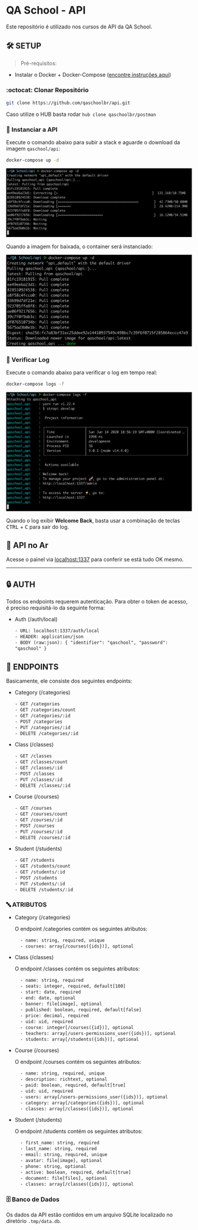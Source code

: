 # QA School - API

Este repositório é utilizado nos cursos de API da QA School.

## :hammer_and_wrench: SETUP

> Pré-requisitos:

- Instalar o Docker + Docker-Compose ([encontre instruções aqui](https://github.com/qaschoolbr/setup))

### :octocat: Clonar Repositório

```bash
git clone https://github.com/qaschoolbr/api.git
```

Caso utilize o HUB basta rodar `hub clone qaschoolbr/postman`

### :whale: Instanciar a API

Execute o comando abaixo para subir a stack e aguarde o download da imagem `qaschool/api`:

```bash
docker-compose up -d
```

![Pull](images/pull.png)

Quando a imagem for baixada, o container será instanciado:

![Created](images/created.png)

### :memo: Verificar Log

Execute o comando abaixo para verificar o log em tempo real:

```bash
docker-compose logs -f
```

![Log](images/log.png)

Quando o log exibir **Welcome Back**, basta usar a combinação de teclas <kbd>CTRL</kbd> + <kbd>C</kbd> para sair do log.

## :rocket: API no Ar

Acesse o painel via [localhost:1337](http://localhost:1337) para conferir se está tudo OK mesmo.

---

## :lock: AUTH

Todos os endpoints requerem autenticação. Para obter o token de acesso, é preciso requisitá-lo da seguinte forma:

- Auth (/auth/local)

      - URL: localhost:1337/auth/local
      - HEADER: application/json
      - BODY (raw:json): { "identifier": "qaschool", "password": "qaschool" }

## :link: ENDPOINTS

Basicamente, ele consiste dos seguintes endpoints:

- Category (/categories)

      - GET /categories
      - GET /categories/count
      - GET /categories/:id
      - POST /categories
      - PUT /categories/:id
      - DELETE /categories/:id

- Class (/classes)

      - GET /classes
      - GET /classes/count
      - GET /classes/:id
      - POST /classes
      - PUT /classes/:id
      - DELETE /classes/:id

- Course (/courses)

      - GET /courses
      - GET /courses/count
      - GET /courses/:id
      - POST /courses
      - PUT /courses/:id
      - DELETE /courses/:id

- Student (/students)

      - GET /students
      - GET /students/count
      - GET /students/:id
      - POST /students
      - PUT /students/:id
      - DELETE /students/:id

### :abc: ATRIBUTOS

- Category (/categories)

    O endpoint /categories contém os seguintes atributos:

        - name: string, required, unique
        - courses: array[/courses({ids})], optional

- Class (/classes)

    O endpoint /classes contém os seguintes atributos:

        - name: string, required
        - seats: integer, required, default[100]
        - start: date, required
        - end: date, optional
        - banner: file[image], optional
        - published: boolean, required, default[false]
        - price: decimal, required
        - uid: uid, required
        - course: integer[/courses({id})], optional
        - teachers: array[/users-permissions_user({ids})], optional
        - students: array[/students({ids})], optional

- Course (/courses)

    O endpoint /courses contém os seguintes atributos:

        - name: string, required, unique
        - description: richtext, optional
        - paid: boolean, required, default[true]
        - uid: uid, required
        - users: array[/users-permissions_user({ids})], optional
        - category: array[/categories({ids})], optional
        - classes: array[/classes({ids})], optional

- Student (/students)

    O endpoint /students contém os seguintes atributos:

        - first_name: string, required
        - last_name: string, required
        - email: string, required, unique
        - avatar: file[image], optional
        - phone: string, optional
        - active: boolean, required, default[true]
        - document: file[files], optional
        - classes: array[/classes({ids})], optional

### :file_cabinet: Banco de Dados

Os dados da API estão contidos em um arquivo SQLite localizado no diretório `.tmp/data.db`.
